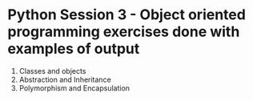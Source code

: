 # Python Session 3 - Object oriented programming exercises done with examples of output
1. Classes and objects
2. Abstraction and Inheritance
3. Polymorphism and Encapsulation
